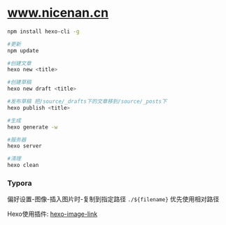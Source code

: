 # www.nicenan.cn

```bash
npm install hexo-cli -g

#更新
npm update

#创建文章
hexo new <title>

#创建草稿
hexo new draft <title>

#发布草稿 把/source/_drafts下的文章移到/source/_posts下
hexo publish <title>

#生成
hexo generate -w

#服务器
hexo server

#清理
hexo clean

```

### Typora

偏好设置-图像-插入图片时-复制到指定路径 `./${filename}`  优先使用相对路径

Hexo使用插件: [hexo-image-link](https://github.com/cocowool/hexo-image-link)

